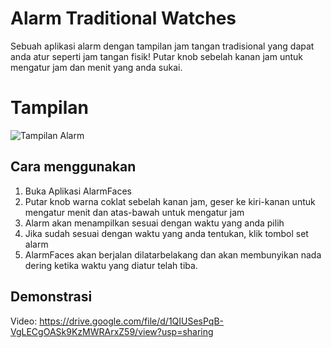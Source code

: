 # Alarm Traditional Watches

Sebuah aplikasi alarm dengan tampilan jam tangan tradisional yang dapat anda atur seperti jam tangan fisik! Putar knob sebelah kanan jam untuk mengatur jam dan menit yang anda sukai.

# Tampilan

![Tampilan Alarm](https://i.ibb.co/st43gtP/Screen-Shot-2021-10-14-at-20-48-25.png)

## Cara menggunakan

 1. Buka Aplikasi AlarmFaces
 2. Putar knob warna coklat sebelah kanan jam, geser ke kiri-kanan untuk mengatur menit dan atas-bawah untuk mengatur jam
 3. Alarm akan menampilkan sesuai dengan waktu yang anda pilih
 4. Jika sudah sesuai dengan waktu yang anda tentukan, klik tombol set alarm
 5. AlarmFaces akan berjalan dilatarbelakang dan akan membunyikan nada dering ketika waktu yang diatur telah tiba.

## Demonstrasi

Video: https://drive.google.com/file/d/1QIUSesPqB-VgLECgOASk9KzMWRArxZ59/view?usp=sharing
